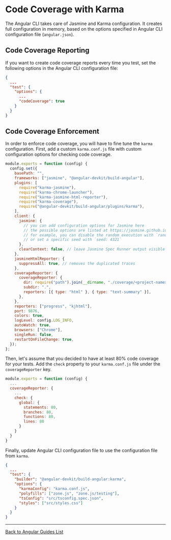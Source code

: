 # Code Coverage with Karma

The Angular CLI takes care of Jasmine and Karma configuration. It creates full configuration in memory, based on the options specified in Angular CLI configuration file (`angular.json`).

## Code Coverage Reporting

If you want to create code coverage reports every time you test, set the following options in the Angular CLI configuration file:

```json
{
  ...
  "test": {
    "options": {
      ...
      "codeCoverage": true
    }
  }
}
```

## Code Coverage Enforcement

In order to enforce code coverage, you will have to fine tune the `karma` configuration. First, add a custom `karma.conf.js` file with custom configuration options for checking code coverage.

```js
module.exports = function (config) {
  config.set({
    basePath: "",
    frameworks: ["jasmine", "@angular-devkit/build-angular"],
    plugins: [
      require("karma-jasmine"),
      require("karma-chrome-launcher"),
      require("karma-jasmine-html-reporter"),
      require("karma-coverage"),
      require("@angular-devkit/build-angular/plugins/karma"),
    ],
    client: {
      jasmine: {
        // you can add configuration options for Jasmine here
        // the possible options are listed at https://jasmine.github.io/api/edge/Configuration.html
        // for example, you can disable the random execution with `random: false`
        // or set a specific seed with `seed: 4321`
      },
      clearContext: false, // leave Jasmine Spec Runner output visible in browser
    },
    jasmineHtmlReporter: {
      suppressAll: true, // removes the duplicated traces
    },
    coverageReporter: {
      coverageReporter: {
        dir: require("path").join(__dirname, "./coverage/<project-name>"),
        subdir: ".",
        reporters: [{ type: "html" }, { type: "text-summary" }],
      },
    },
    reporters: ["progress", "kjhtml"],
    port: 9876,
    colors: true,
    logLevel: config.LOG_INFO,
    autoWatch: true,
    browsers: ["Chrome"],
    singleRun: false,
    restartOnFileChange: true,
  });
};
```

Then, let's assume that you decided to have at least 80% code coverage for your tests. Add the `check` property to your `karma.conf.js` file under the `coverageReporter` key.

```js
module.exports = function (config) {
  ...
  coverageReporter: {
    ...
    check: {
      global: {
        statements: 80,
        branches: 80,
        functions: 80,
        lines: 80
      }
    }
  }
}
```

Finally, update Angular CLI configuration file to use the configuration file from `karma`.

```json
{
  ...
  "test": {
    "builder": "@angular-devkit/build-angular:karma",
    "options": {
      "karmaConfig": "karma.conf.js",
      "polyfills": ["zone.js", "zone.js/testing"],
      "tsConfig": "src/tsconfig.spec.json",
      "styles": ["src/styles.css"]
    }
  }
}
```

---

[Back to Angular Guides List](./README.md)

